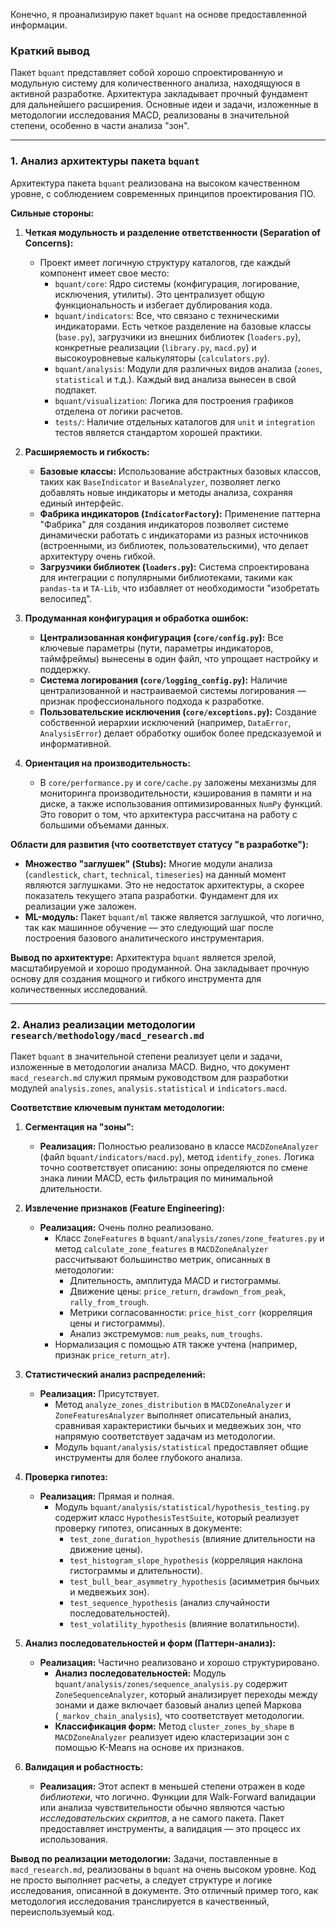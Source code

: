 Конечно, я проанализирую пакет `bquant` на основе предоставленной информации.

### Краткий вывод

Пакет `bquant` представляет собой хорошо спроектированную и модульную систему для количественного анализа, находящуюся в активной разработке. Архитектура закладывает прочный фундамент для дальнейшего расширения. Основные идеи и задачи, изложенные в методологии исследования MACD, реализованы в значительной степени, особенно в части анализа "зон".

---

### 1. Анализ архитектуры пакета `bquant`

Архитектура пакета `bquant` реализована на высоком качественном уровне, с соблюдением современных принципов проектирования ПО.

**Сильные стороны:**

1.  **Четкая модульность и разделение ответственности (Separation of Concerns):**
    *   Проект имеет логичную структуру каталогов, где каждый компонент имеет свое место:
        *   `bquant/core`: Ядро системы (конфигурация, логирование, исключения, утилиты). Это централизует общую функциональность и избегает дублирования кода.
        *   `bquant/indicators`: Все, что связано с техническими индикаторами. Есть четкое разделение на базовые классы (`base.py`), загрузчики из внешних библиотек (`loaders.py`), конкретные реализации (`library.py`, `macd.py`) и высокоуровневые калькуляторы (`calculators.py`).
        *   `bquant/analysis`: Модули для различных видов анализа (`zones`, `statistical` и т.д.). Каждый вид анализа вынесен в свой подпакет.
        *   `bquant/visualization`: Логика для построения графиков отделена от логики расчетов.
        *   `tests/`: Наличие отдельных каталогов для `unit` и `integration` тестов является стандартом хорошей практики.

2.  **Расширяемость и гибкость:**
    *   **Базовые классы:** Использование абстрактных базовых классов, таких как `BaseIndicator` и `BaseAnalyzer`, позволяет легко добавлять новые индикаторы и методы анализа, сохраняя единый интерфейс.
    *   **Фабрика индикаторов (`IndicatorFactory`):** Применение паттерна "Фабрика" для создания индикаторов позволяет системе динамически работать с индикаторами из разных источников (встроенными, из библиотек, пользовательскими), что делает архитектуру очень гибкой.
    *   **Загрузчики библиотек (`loaders.py`):** Система спроектирована для интеграции с популярными библиотеками, такими как `pandas-ta` и `TA-Lib`, что избавляет от необходимости "изобретать велосипед".

3.  **Продуманная конфигурация и обработка ошибок:**
    *   **Централизованная конфигурация (`core/config.py`):** Все ключевые параметры (пути, параметры индикаторов, таймфреймы) вынесены в один файл, что упрощает настройку и поддержку.
    *   **Система логирования (`core/logging_config.py`):** Наличие централизованной и настраиваемой системы логирования — признак профессионального подхода к разработке.
    *   **Пользовательские исключения (`core/exceptions.py`):** Создание собственной иерархии исключений (например, `DataError`, `AnalysisError`) делает обработку ошибок более предсказуемой и информативной.

4.  **Ориентация на производительность:**
    *   В `core/performance.py` и `core/cache.py` заложены механизмы для мониторинга производительности, кэширования в памяти и на диске, а также использования оптимизированных `NumPy` функций. Это говорит о том, что архитектура рассчитана на работу с большими объемами данных.

**Области для развития (что соответствует статусу "в разработке"):**

*   **Множество "заглушек" (Stubs):** Многие модули анализа (`candlestick`, `chart`, `technical`, `timeseries`) на данный момент являются заглушками. Это не недостаток архитектуры, а скорее показатель текущего этапа разработки. Фундамент для их реализации уже заложен.
*   **ML-модуль:** Пакет `bquant/ml` также является заглушкой, что логично, так как машинное обучение — это следующий шаг после построения базового аналитического инструментария.

**Вывод по архитектуре:** Архитектура `bquant` является зрелой, масштабируемой и хорошо продуманной. Она закладывает прочную основу для создания мощного и гибкого инструмента для количественных исследований.

---

### 2. Анализ реализации методологии `research/methodology/macd_research.md`

Пакет `bquant` в значительной степени реализует цели и задачи, изложенные в методологии анализа MACD. Видно, что документ `macd_research.md` служил прямым руководством для разработки модулей `analysis.zones`, `analysis.statistical` и `indicators.macd`.

**Соответствие ключевым пунктам методологии:**

1.  **Сегментация на "зоны":**
    *   **Реализация:** Полностью реализовано в классе `MACDZoneAnalyzer` (файл `bquant/indicators/macd.py`), метод `identify_zones`. Логика точно соответствует описанию: зоны определяются по смене знака линии MACD, есть фильтрация по минимальной длительности.

2.  **Извлечение признаков (Feature Engineering):**
    *   **Реализация:** Очень полно реализовано.
        *   Класс `ZoneFeatures` в `bquant/analysis/zones/zone_features.py` и метод `calculate_zone_features` в `MACDZoneAnalyzer` рассчитывают большинство метрик, описанных в методологии:
            *   Длительность, амплитуда MACD и гистограммы.
            *   Движение цены: `price_return`, `drawdown_from_peak`, `rally_from_trough`.
            *   Метрики согласованности: `price_hist_corr` (корреляция цены и гистограммы).
            *   Анализ экстремумов: `num_peaks`, `num_troughs`.
        *   Нормализация с помощью `ATR` также учтена (например, признак `price_return_atr`).

3.  **Статистический анализ распределений:**
    *   **Реализация:** Присутствует.
        *   Метод `analyze_zones_distribution` в `MACDZoneAnalyzer` и `ZoneFeaturesAnalyzer` выполняет описательный анализ, сравнивая характеристики бычьих и медвежьих зон, что напрямую соответствует задачам из методологии.
        *   Модуль `bquant/analysis/statistical` предоставляет общие инструменты для более глубокого анализа.

4.  **Проверка гипотез:**
    *   **Реализация:** Прямая и полная.
        *   Модуль `bquant/analysis/statistical/hypothesis_testing.py` содержит класс `HypothesisTestSuite`, который реализует проверку гипотез, описанных в документе:
            *   `test_zone_duration_hypothesis` (влияние длительности на движение цены).
            *   `test_histogram_slope_hypothesis` (корреляция наклона гистограммы и длительности).
            *   `test_bull_bear_asymmetry_hypothesis` (асимметрия бычьих и медвежьих зон).
            *   `test_sequence_hypothesis` (анализ случайности последовательностей).
            *   `test_volatility_hypothesis` (влияние волатильности).

5.  **Анализ последовательностей и форм (Паттерн-анализ):**
    *   **Реализация:** Частично реализовано и хорошо структурировано.
        *   **Анализ последовательностей:** Модуль `bquant/analysis/zones/sequence_analysis.py` содержит `ZoneSequenceAnalyzer`, который анализирует переходы между зонами и даже включает базовый анализ цепей Маркова (`_markov_chain_analysis`), что соответствует методологии.
        *   **Классификация форм:** Метод `cluster_zones_by_shape` в `MACDZoneAnalyzer` реализует идею кластеризации зон с помощью K-Means на основе их признаков.

6.  **Валидация и робастность:**
    *   **Реализация:** Этот аспект в меньшей степени отражен в коде *библиотеки*, что логично. Функции для Walk-Forward валидации или анализа чувствительности обычно являются частью *исследовательских скриптов*, а не самого пакета. Пакет предоставляет инструменты, а валидация — это процесс их использования.

**Вывод по реализации методологии:**
Задачи, поставленные в `macd_research.md`, реализованы в `bquant` на очень высоком уровне. Код не просто выполняет расчеты, а следует структуре и логике исследования, описанной в документе. Это отличный пример того, как методология исследования транслируется в качественный, переиспользуемый код.